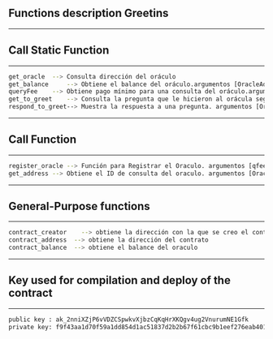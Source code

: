 ## Functions description Greetins
******************************
## Call Static Function
******************************
```sh
get_oracle	--> Consulta dirección del oráculo
get_balance 	--> Obtiene el balance del oráculo.argumentos [OracleAddress : string]
queryFee	--> Obtiene pago mínimo para una consulta del oráculo.argumentos [OracleAddress : string]
get_to_greet	--> Consulta la pregunta que le hicieron al orácula según id. argumentos [OracleAddress : string, OracleID : string]
respond_to_greet--> Muestra la respuesta a una pregunta. argumentos [OracleAddress : string, OracleID : string]
```
******************************
## Call Function
******************************
```sh
register_oracle	--> Función para Registrar el Oraculo. argumentos [qfee : int,  rttl : int]
get_address	--> Obtiene el ID de consulta del oraculo. argumentos [OracleAddress : string]
```
******************************
## General-Purpose functions
******************************
```sh
contract_creator	--> obtiene la dirección con la que se creo el contrato
contract_address  --> obtiene la dirección del contrato
contract_balance  --> obtiene el balance del oraculo
```
******************************
## Key used for compilation and deploy of the contract
******************************
```sh
public key : ak_2nniXZjP6vVDZCSpwkvXjbzCqKqHrXKQgv4ug2VnurumNE1Gfk
private key: f9f43aa1d70f59a1dd854d1ac51837d2b2b67f61cbc9b1eef276eab40147e6e8eba9f018046338e2a873dc3d0cdb75cc087906198fe629f9d9a1712f3ddf2d3b
```
